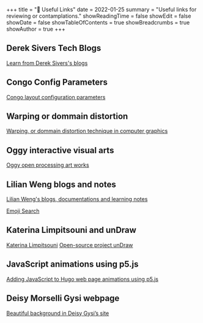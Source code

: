 +++
title = "📎 Useful Links"
date = 2022-01-25
summary = "Useful links for reviewing or contamplations."
showReadingTime = false
showEdit = false
showDate = false
showTableOfContents =  true
showBreadcrumbs = true
showAuthor = true
+++

## Derek Sivers Tech Blogs 
[Learn from Derek Sivers's blogs](https://sive.rs/tech)

## Congo Config Parameters
[Congo layout configuration parameters](https://jpanther.github.io/congo/docs/configuration/)

## Warping or dommain distortion 

[Warping, or dommain distortion technique in computer graphics](https://iquilezles.org/articles/warp/)

## Oggy interactive visual arts
[Oggy open processing art works](https://openprocessing.org/user/32527?view=sketches&o=48)

## Lilian Weng blogs and notes
[Lilian Weng's blogs, documentations and learning notes](https://lilianweng.github.io/)

[Emoji Search](https://www.emojisearch.app/)

## Katerina Limpitsouni and unDraw
[Katerina Limpitsouni](https://ninalimpi.com/) 
[Open-source project unDraw](https://undraw.co/)


## JavaScript animations using p5.js 
[Adding JavaScript to Hugo web page animations using p5.js](https://aimundo.rbind.io/blog/2021-07-25-testing-javascript-visualizations/)

## Deisy Morselli Gysi webpage
[Beautiful background in Deisy Gysi’s site](https://deisygysi.github.io/)

##   

<!--[Resume updated on 2023 Sep](https://libolin.notion.site/Bolin-Li-977016c19b23455e9ab64c877f9a2bb1?pvs=4)-->
